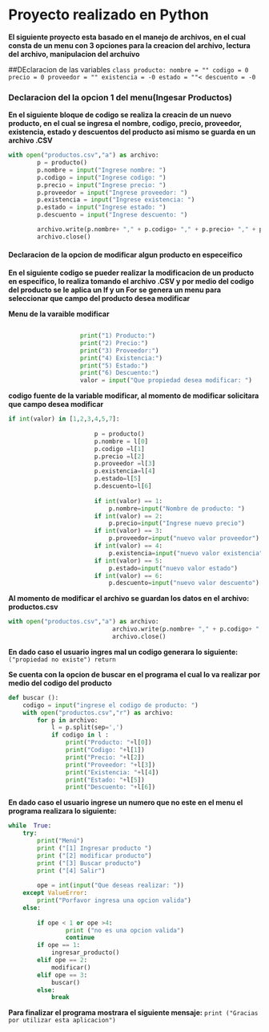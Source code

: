 # Proyecto realizado en Python
**El siguiente proyecto esta basado en el manejo de archivos, en el cual consta de un menu con 3 opciones para la creacion del archivo, lectura del archivo, manipulacion del archuivo**

##DEclaracion de las variables 
`class producto:
    nombre = ""
    codigo = 0
    precio = 0
    proveedor = ""
    existencia = -0
    estado = ""<
    descuento = -0 
    `

### Declaracion del la opcion 1 del menu(Ingesar Productos)
**En el siguiente bloque de codigo se realiza la creacin de un nuevo producto, en el cual se ingresa el nombre, codigo, precio, proveedor, existencia, estado y descuentos del producto asi mismo se guarda en un archivo .CSV**
```python
with open("productos.csv","a") as archivo:
        p = producto()
        p.nombre = input("Ingrese nombre: ")
        p.codigo = input("Ingrese codigo: ")
        p.precio = input("Ingrese precio: ")
        p.proveedor = input("Ingrese proveedor: ")
        p.existencia = input("Ingrese existencia: ")
        p.estado = input("Ingrese estado: ")
        p.descuento = input("Ingrese descuento: ")

        archivo.write(p.nombre+ "," + p.codigo+ "," + p.precio+ "," + p.proveedor+ "," + p.existencia+ "," + p.estado+ "," + p.descuento+ "\n" )
        archivo.close() 
```
#### Declaracion de la opcion de modificar algun producto en especeifico
**En el siguiente codigo se pueder realizar la modificacion de un producto en especifico, lo realiza tomando el archivo .CSV y por medio del codigo del producto se le aplica un If y un For se genera un menu para seleccionar que campo del producto desea modificar**

**Menu de la varaible modificar**
```python

                    print("1) Producto:")
                    print("2) Precio:")
                    print("3) Proveedor:")
                    print("4) Existencia:")
                    print("5) Estado:")
                    print("6) Descuento:")
                    valor = input("Que propiedad desea modificar: ")
```
**codigo fuente de la variable modificar, al momento de modificar solicitara que campo desea modificar**
```python
if int(valor) in [1,2,3,4,5,7]:                    
                        
                        p = producto()
                        p.nombre = l[0]
                        p.codigo =l[1]
                        p.precio =l[2]
                        p.proveedor =l[3]
                        p.existencia=l[4]
                        p.estado=l[5]
                        p.descuento=l[6]
                        
                        if int(valor) == 1:
                            p.nombre=input("Nombre de producto: ")
                        if int(valor) == 2:
                            p.precio=input("Ingrese nuevo precio")
                        if int(valor) == 3:
                            p.proveedor=input("nuevo valor proveedor")
                        if int(valor) == 4:
                            p.existencia=input("nuevo valor existencia")
                        if int(valor) == 5:
                            p.estado=input("nuevo valor estado")
                        if int(valor) == 6:
                            p.descuento=input("nuevo valor descuento")
```
**Al momento de modificar el archivo se guardan los datos en el archivo: productos.csv**
```python
with open("productos.csv","a") as archivo:
                             archivo.write(p.nombre+ "," + p.codigo+ "," + p.precio+ "," + p.proveedor+ "," + p.existencia+ "," + p.estado+ "," + p.descuento+ "\n" )
                             archivo.close() 
```
**En dado caso el usuario ingres mal un codigo generara lo siguiente:**
`
                    ("propiedad no existe")
                    return
                    `

**Se cuenta con la opcion de buscar en el programa el cual lo va realizar por medio del codigo del producto**
```python
def buscar ():
    codigo = input("ingrese el codigo de producto: ")
    with open("productos.csv","r") as archivo:
        for p in archivo:
            l = p.split(sep=',')
            if codigo in l :
                print("Producto: "+l[0])
                print("Codigo: "+l[1])
                print("Precio: "+l[2])
                print("Proveedor: "+l[3])
                print("Existencia: "+l[4])
                print("Estado: "+l[5])
                print("Descuento: "+l[6])   
```
**En dado caso el usuario ingrese un numero que no este en el menu el programa realizara lo siguiente:**
```python
while  True:
   	try:
   		print("Menú")
   		print ("[1] Ingresar producto ")
   		print ("[2] modificar producto")
   		print ("[3] Buscar producto")
   		print ("[4] Salir")
    
   		ope = int(input("Que deseas realizar: "))
   	except ValueError:
   		print("Porfavor ingresa una opcion valida")
   	else:
   		
   		if ope < 1 or ope >4:
   				print ("no es una opcion valida")
   				continue
   		if ope == 1:
   			ingresar_producto()
   		elif ope == 2:
   			modificar()
   		elif ope == 3:
   			buscar()
   		else:
   			break
```

**Para finalizar el programa mostrara el siguiente mensaje:**
`print ("Gracias por utilizar esta aplicacion")`







    
